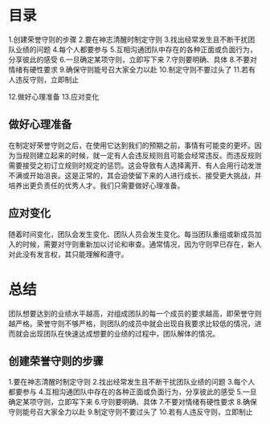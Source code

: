# 目录
1.创建荣誉守则的步骤
2.要在神志清醒时制定守则
3.找出经常发生且不断干扰团队业绩的问题
4.每个人都要参与
5.互相沟通团队中存在的各种正面或负面行为，分享彼此的感受
6.一旦确定某项守则，立即写下来
7.守则要明确、具体
8.不要对情绪有硬性要求
9.确保守则能号召大家全力以赴
10.制定守则不要过头了
11.若有人违反守则，立即制止

12.做好心理准备
13.应对变化


## 做好心理准备
  在制定好荣誉守则之后，在使用它达到我们的预期之前，事情有可能变的更坏。因为当规则建立起来的时候，就一定有人会违反规则且可能会经常违反。而违反规则需要接受之初订立规则时规定的惩罚。这会导致有人选择离开、有人会用行动发泄不满或开始沮丧。这是正常的，其会迫使留下来的人进行成长、接受更大挑战，并培养出更负责任的优秀人才。我们只需要做好心理准备。

## 应对变化
  随着时间变化，团队会发生变化、团队人员会发生变化。每当团队重组或新成员加入的时候，需要对守则重新加以讨论和审查。通常情况，因为守则早已存在，新人对此没有发言权，其只能理解和遵守。

# 总结
团队想要达到的业绩水平越高，对组成团队的每一个成员的要求越高，即荣誉守则越严格。荣誉守则不够严格，则团队的成员中就会出现自我要求比较低的情况，进而就会出现团队在快速达成想要的业绩的过程中，团队解体的情况。

## 创建荣誉守则的步骤
1.要在神志清醒时制定守则
2.找出经常发生且不断干扰团队业绩的问题
3.每个人都要参与
4.互相沟通团队中存在的各种正面或负面行为，分享彼此的感受
5.一旦确定某项守则，立即写下来
6.守则要明确、具体
7.不要对情绪有硬性要求
8.确保守则能号召大家全力以赴
9.制定守则不要过头了
10.若有人违反守则，立即制止


